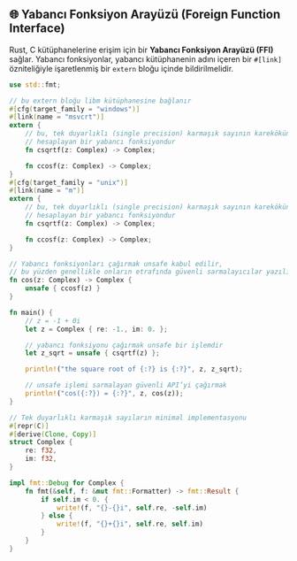 ## 🌐 Yabancı Fonksiyon Arayüzü (Foreign Function Interface)

Rust, C kütüphanelerine erişim için bir **Yabancı Fonksiyon Arayüzü (FFI)** sağlar.
Yabancı fonksiyonlar, yabancı kütüphanenin adını içeren bir `#[link]` özniteliğiyle işaretlenmiş bir `extern` bloğu içinde bildirilmelidir.

```rust
use std::fmt;

// bu extern bloğu libm kütüphanesine bağlanır
#[cfg(target_family = "windows")]
#[link(name = "msvcrt")]
extern {
    // bu, tek duyarlıklı (single precision) karmaşık sayının karekökünü
    // hesaplayan bir yabancı fonksiyondur
    fn csqrtf(z: Complex) -> Complex;

    fn ccosf(z: Complex) -> Complex;
}
#[cfg(target_family = "unix")]
#[link(name = "m")]
extern {
    // bu, tek duyarlıklı (single precision) karmaşık sayının karekökünü
    // hesaplayan bir yabancı fonksiyondur
    fn csqrtf(z: Complex) -> Complex;

    fn ccosf(z: Complex) -> Complex;
}

// Yabancı fonksiyonları çağırmak unsafe kabul edilir,
// bu yüzden genellikle onların etrafında güvenli sarmalayıcılar yazılır.
fn cos(z: Complex) -> Complex {
    unsafe { ccosf(z) }
}

fn main() {
    // z = -1 + 0i
    let z = Complex { re: -1., im: 0. };

    // yabancı fonksiyonu çağırmak unsafe bir işlemdir
    let z_sqrt = unsafe { csqrtf(z) };

    println!("the square root of {:?} is {:?}", z, z_sqrt);

    // unsafe işlemi sarmalayan güvenli API’yi çağırmak
    println!("cos({:?}) = {:?}", z, cos(z));
}

// Tek duyarlıklı karmaşık sayıların minimal implementasyonu
#[repr(C)]
#[derive(Clone, Copy)]
struct Complex {
    re: f32,
    im: f32,
}

impl fmt::Debug for Complex {
    fn fmt(&self, f: &mut fmt::Formatter) -> fmt::Result {
        if self.im < 0. {
            write!(f, "{}-{}i", self.re, -self.im)
        } else {
            write!(f, "{}+{}i", self.re, self.im)
        }
    }
}
```
